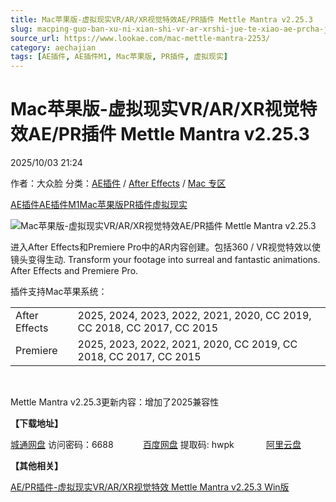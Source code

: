 ```yaml
---
title: Mac苹果版-虚拟现实VR/AR/XR视觉特效AE/PR插件 Mettle Mantra v2.25.3
slug: macping-guo-ban-xu-ni-xian-shi-vr-ar-xrshi-jue-te-xiao-ae-prcha-jian-mettle-mantra-v2-25-3
source_url: https://www.lookae.com/mac-mettle-mantra-2253/
category: aechajian
tags: [AE插件, AE插件M1, Mac苹果版, PR插件, 虚拟现实]
---
```

# Mac苹果版-虚拟现实VR/AR/XR视觉特效AE/PR插件 Mettle Mantra v2.25.3

2025/10/03 21:24

作者：大众脸
分类：[AE插件](https://www.lookae.com/after-effects/aechajian/) / [After Effects](https://www.lookae.com/after-effects/) / [Mac 专区](https://www.lookae.com/mac-osx/)

[AE插件](https://www.lookae.com/tag/ae%e6%8f%92%e4%bb%b6/)[AE插件M1](https://www.lookae.com/tag/aem1/)[Mac苹果版](https://www.lookae.com/tag/mac%e8%8b%b9%e6%9e%9c%e7%89%88/)[PR插件](https://www.lookae.com/tag/pr%e6%8f%92%e4%bb%b6/)[虚拟现实](https://www.lookae.com/tag/%e8%99%9a%e6%8b%9f%e7%8e%b0%e5%ae%9e/)

![Mac苹果版-虚拟现实VR/AR/XR视觉特效AE/PR插件 Mettle Mantra v2.25.3](https://www.lookae.com/wp-content/uploads/2020/03/Mantra-2.jpg "Mac苹果版-虚拟现实VR/AR/XR视觉特效AE/PR插件 Mettle Mantra v2.25.3-LookAE.com")

进入After Effects和Premiere Pro中的AR内容创建。包括360 / VR视觉特效以使镜头变得生动. Transform your footage into surreal and fantastic animations. After Effects and Premiere Pro.

插件支持Mac苹果系统：

|  |  |
| --- | --- |
| After Effects | 2025, 2024, 2023, 2022, 2021, 2020, CC 2019, CC 2018, CC 2017, CC 2015 |
| Premiere | 2025, 2023, 2022, 2021, 2020, CC 2019, CC 2018, CC 2017, CC 2015 |

﻿

Mettle Mantra v2.25.3更新内容：增加了2025兼容性

**【下载地址】**

[城通网盘](https://url70.ctfile.com/f/2827370-8445169707-6e32cc?p=4431) 访问密码：6688            [百度网盘](https://pan.baidu.com/s/18i0AMr6iwMAPToM4-I4YVA?pwd=hwpk) 提取码: hwpk             [阿里云盘](https://www.alipan.com/s/TuBx3HXkG5N)

**【其他相关】**

[AE/PR插件-虚拟现实VR/AR/XR视觉特效 Mettle Mantra v2.25.3 Win版](https://www.lookae.com/mantra-2253/)
